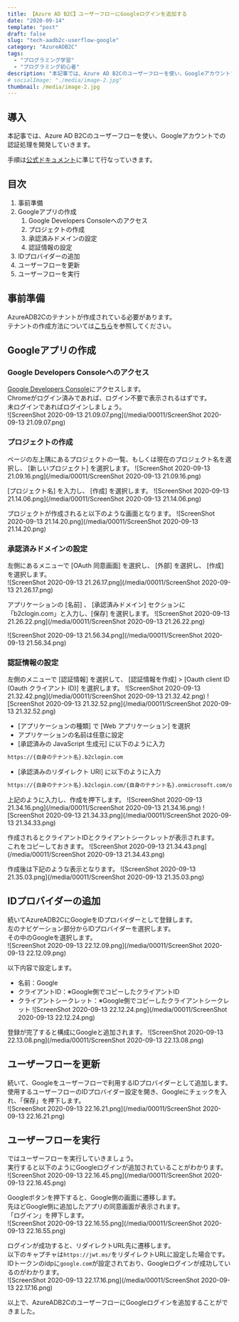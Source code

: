 ```yaml
---
title: 【Azure AD B2C】ユーザーフローにGoogleログインを追加する
date: "2020-09-14"
template: "post"
draft: false
slug: "tech-aadb2c-userflow-google"
category: "AzureADB2C"
tags:
  - "プログラミング学習"
  - "プログラミング初心者"
description: "本記事では、Azure AD B2Cのユーザーフローを使い、Googleアカウントでの認証処理を開発していきます。"
# socialImage: "./media/image-2.jpg"
thumbnail: /media/image-2.jpg
---
```


## 導入

本記事では、Azure AD B2Cのユーザーフローを使い、Googleアカウントでの認証処理を開発していきます。

手順は[公式ドキュメント](https://docs.microsoft.com/ja-jp/azure/active-directory-b2c/identity-provider-google)に準じて行なっていきます。

## 目次

1. 事前準備
2. Googleアプリの作成
   1. Google Developers Consoleへのアクセス
   2. プロジェクトの作成
   3. 承認済みドメインの設定
   4. 認証情報の設定
3. IDプロバイダーの追加
4. ユーザーフローを更新
5. ユーザーフローを実行

## 事前準備

AzureADB2Cのテナントが作成されている必要があります。  
テナントの作成方法については[こちら](/posts/00008)を参照してください。  

## Googleアプリの作成

### Google Developers Consoleへのアクセス

[Google Developers Console](https://console.developers.google.com/?pli=1)にアクセスします。  
Chromeがログイン済みであれば、ログイン不要で表示されるはずです。  
未ログインであればログインしましょう。  
![ScreenShot 2020-09-13 21.09.07.png](/media/00011/ScreenShot 2020-09-13 21.09.07.png)

### プロジェクトの作成

ページの左上隅にあるプロジェクトの一覧、もしくは現在のプロジェクト名を選択し、 [新しいプロジェクト] を選択します。
![ScreenShot 2020-09-13 21.09.16.png](/media/00011/ScreenShot 2020-09-13 21.09.16.png)

[プロジェクト名] を入力し、 [作成] を選択します。
![ScreenShot 2020-09-13 21.14.06.png](/media/00011/ScreenShot 2020-09-13 21.14.06.png)

プロジェクトが作成されると以下のような画面となります。
![ScreenShot 2020-09-13 21.14.20.png](/media/00011/ScreenShot 2020-09-13 21.14.20.png)

### 承認済みドメインの設定

左側にあるメニューで [OAuth 同意画面] を選択し、 [外部] を選択し、 [作成] を選択します。  
![ScreenShot 2020-09-13 21.26.17.png](/media/00011/ScreenShot 2020-09-13 21.26.17.png)

アプリケーションの [名前] 、 [承認済みドメイン] セクションに「b2clogin.com」と入力し、[保存] を選択します。
![ScreenShot 2020-09-13 21.26.22.png](/media/00011/ScreenShot 2020-09-13 21.26.22.png)

![ScreenShot 2020-09-13 21.56.34.png](/media/00011/ScreenShot 2020-09-13 21.56.34.png)

### 認証情報の設定

左側のメニューで [認証情報] を選択して、 [認証情報を作成] > [Oauth client ID (Oauth クライアント ID)] を選択します。
![ScreenShot 2020-09-13 21.32.42.png](/media/00011/ScreenShot 2020-09-13 21.32.42.png)
![ScreenShot 2020-09-13 21.32.52.png](/media/00011/ScreenShot 2020-09-13 21.32.52.png)

- [アプリケーションの種類] で [Web アプリケーション] を選択
- アプリケーションの名前は任意に設定
- [承認済みの JavaScript 生成元] に以下のように入力

``` bash
https://{自身のテナント名}.b2clogin.com
```

- [承認済みのリダイレクト URI] に以下のように入力

``` bash
https://{自身のテナント名}.b2clogin.com/{自身のテナント名}.onmicrosoft.com/oauth2/authresp
```

上記のように入力し、作成を押下します。
![ScreenShot 2020-09-13 21.34.16.png](/media/00011/ScreenShot 2020-09-13 21.34.16.png)
![ScreenShot 2020-09-13 21.34.33.png](/media/00011/ScreenShot 2020-09-13 21.34.33.png)

作成されるとクライアントIDとクライアントシークレットが表示されます。  
これをコピーしておきます。
![ScreenShot 2020-09-13 21.34.43.png](/media/00011/ScreenShot 2020-09-13 21.34.43.png)

作成後は下記のような表示となります。
![ScreenShot 2020-09-13 21.35.03.png](/media/00011/ScreenShot 2020-09-13 21.35.03.png)

## IDプロバイダーの追加

続いてAzureADB2CにGoogleをIDプロバイダーとして登録します。  
左のナビゲーション部分からIDプロバイダーを選択します。  
その中のGoogleを選択します。  
![ScreenShot 2020-09-13 22.12.09.png](/media/00011/ScreenShot 2020-09-13 22.12.09.png)

以下内容で設定します。  

- 名前：Google
- クライアントID：※Google側でコピーしたクライアントID
- クライアントシークレット：※Google側でコピーしたクライアントシークレット
![ScreenShot 2020-09-13 22.12.24.png](/media/00011/ScreenShot 2020-09-13 22.12.24.png)

登録が完了すると構成にGoogleと追加されます。
![ScreenShot 2020-09-13 22.13.08.png](/media/00011/ScreenShot 2020-09-13 22.13.08.png)

## ユーザーフローを更新

続いて、Googleをユーザーフローで利用するIDプロバイダーとして追加します。  
使用するユーザーフローのIDプロバイダー設定を開き、Googleにチェックを入れ、「保存」を押下します。  
![ScreenShot 2020-09-13 22.16.21.png](/media/00011/ScreenShot 2020-09-13 22.16.21.png)

## ユーザーフローを実行

ではユーザーフローを実行していきましょう。  
実行すると以下のようにGoogleログインが追加されていることがわかります。  
![ScreenShot 2020-09-13 22.16.45.png](/media/00011/ScreenShot 2020-09-13 22.16.45.png)

Googleボタンを押下すると、Google側の画面に遷移します。  
先ほどGoogle側に追加したアプリの同意画面が表示されます。  
「ログイン」を押下します。  
![ScreenShot 2020-09-13 22.16.55.png](/media/00011/ScreenShot 2020-09-13 22.16.55.png)

ログインが成功すると、リダイレクトURL先に遷移します。  
以下のキャプチャは`https://jwt.ms/`をリダイレクトURLに設定した場合です。  
IDトークンのidpに`google.com`が設定されており、Googleログインが成功しているのがわかります。  
![ScreenShot 2020-09-13 22.17.16.png](/media/00011/ScreenShot 2020-09-13 22.17.16.png)

以上で、AzureADB2CのユーザーフローにGoogleログインを追加することができました。

